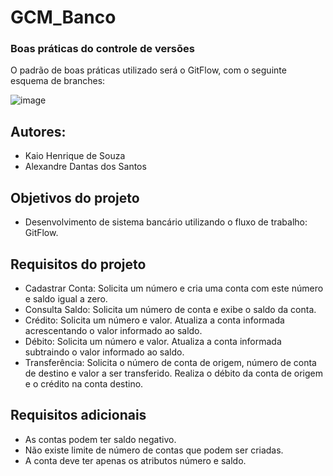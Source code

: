 # GCM_Banco

### Boas práticas do controle de versões
O padrão de boas práticas utilizado será o GitFlow, com o seguinte esquema de branches:

![image](https://github.com/Kaioh95/GCM_Banco/assets/42385515/9ecc87b4-0b7b-43b4-bba3-abbe4f385ad1)

## Autores:
- Kaio Henrique de Souza
- Alexandre Dantas dos Santos

## Objetivos do projeto
- Desenvolvimento de sistema bancário utilizando o fluxo de trabalho: GitFlow.

## Requisitos do projeto

- Cadastrar Conta: Solicita um número e cria uma conta com este número e saldo igual a zero.
- Consulta Saldo: Solicita um número de conta e exibe o saldo da conta.
- Crédito: Solicita um número e valor. Atualiza a conta informada acrescentando o valor informado ao saldo.
- Débito: Solicita um número e valor. Atualiza a conta informada subtraindo o valor informado ao saldo.
- Transferência: Solicita o número de conta de origem, número de conta de destino e valor a ser transferido. Realiza o débito da conta de origem e o crédito na conta destino.

## Requisitos adicionais
- As contas podem ter saldo negativo.
- Não existe limite de número de contas que podem ser criadas.
- A conta deve ter apenas os atributos número e saldo.
